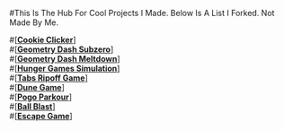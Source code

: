 #This Is The Hub For Cool Projects I Made. Below Is A List I Forked. Not Made By Me.                                                                          
                                                
#[[**Cookie Clicker**]](/cookieclicker)                                        
#[[**Geometry Dash Subzero**]](/Geometry-Dash-Subzero)                                    
#[[**Geometry Dash Meltdown**]](/Geometry-Dash-Meltdown)                                 
#[[**Hunger Games Simulation**]](/HungerGames)                                  
#[[**Tabs Ripoff Game**]](/Tabs-Ripoff)                                                                     
#[[**Dune Game**]](/dune-game)                                                                        
#[[**Pogo Parkour**]](/Pogo-Parkour)                                    
#[[**Ball Blast**]](/Ball-Blast)                                    
#[[**Escape Game**]](/Escape-Game)                                              
